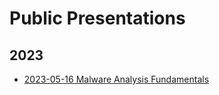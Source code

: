 # Public Presentations

## 2023

- [2023-05-16 Malware Analysis Fundamentals](https://github.com/LukeGrover-Public/presentations/blob/main/2023-05-16_Security_Meetups_Malware_Analysis_Fundamentals.pdf)
